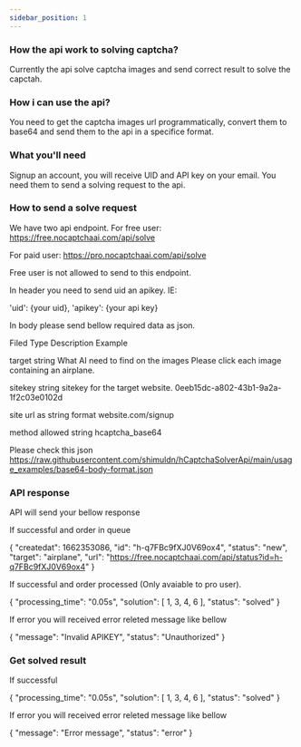 ```yaml
---
sidebar_position: 1
---
```


### How the api work to solving captcha?

Currently the api solve captcha images and send correct result to solve the capctah.

### How i can use the api?
You need to get the captcha images url programmatically, convert them to base64 and send them to the api in a specifice format.

### What you'll need

Signup an account, you will receive UID and API key on your email. You need them to send a solving request to the api.

### How to send a solve request
We have two api endpoint.
For free user:
https://free.nocaptchaai.com/api/solve

For paid user:
https://pro.nocaptchaai.com/api/solve

Free user is not allowed to send to this endpoint.

In header you need to send uid an apikey. IE:

'uid': {your uid}, 'apikey': {your api key}

In body please send bellow required data as json.

Filed     Type    Description     Example

target    string  What AI need to find on the images  Please click each image containing an airplane.

sitekey   string  sitekey for the target website.  0eeb15dc-a802-43b1-9a2a-1f2c03e0102d 

site      url as string format    website.com/signup

method    allowed string          hcaptcha_base64

Please check this json https://raw.githubusercontent.com/shimuldn/hCaptchaSolverApi/main/usage_examples/base64-body-format.json

<!-- {"images": {"0": "base64 of the image", "1": "base64 of the image", "3":"base64 of the image", ....}, 
"target": "Please click each image containing a bird.", "method": "hcaptcha_base64", "sitekey": "sitekey", "site": "site"} -->

### API response

API will send your bellow response

If successful and order in queue

{
    "createdat": 1662353086,
    "id": "h-q7FBc9fXJ0V69ox4",
    "status": "new",
    "target": "airplane",
    "url": "https://free.nocaptchaai.com/api/status?id=h-q7FBc9fXJ0V69ox4"
}

If successful and order processed (Only avaiable to pro user).

{
    "processing_time": "0.05s",
    "solution": [
        1,
        3,
        4,
        6
    ],
    "status": "solved"
}

If error you will received error releted message like bellow

{
    "message": "Invalid APIKEY",
    "status": "Unauthorized"
}

### Get solved result

If successful

{
    "processing_time": "0.05s",
    "solution": [
        1,
        3,
        4,
        6
    ],
    "status": "solved"
}

If error you will received error releted message like bellow

{
    "message": "Error message",
    "status": "error"
}